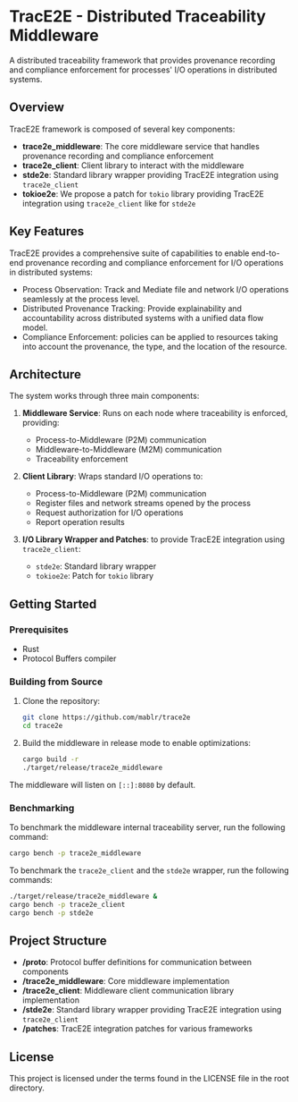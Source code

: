 # TracE2E - Distributed Traceability Middleware

A distributed traceability framework that provides provenance recording and compliance enforcement for processes' I/O operations in distributed systems.

## Overview

TracE2E framework is composed of several key components:

- **trace2e_middleware**: The core middleware service that handles provenance recording and compliance enforcement
- **trace2e_client**: Client library to interact with the middleware
- **stde2e**: Standard library wrapper providing TracE2E integration using `trace2e_client`
- **tokioe2e**: We propose a patch for `tokio` library providing TracE2E integration using `trace2e_client` like for `stde2e`


## Key Features

TracE2E provides a comprehensive suite of capabilities to enable end-to-end provenance recording and compliance enforcement for I/O operations in distributed systems:

- Process Observation: Track and Mediate file and network I/O operations seamlessly at the process level.
- Distributed Provenance Tracking: Provide explainability and accountability across distributed systems with a unified data flow model.
- Compliance Enforcement: policies can be applied to resources taking into account the provenance, the type, and the location of the resource.

## Architecture

The system works through three main components:

1. **Middleware Service**: Runs on each node where traceability is enforced, providing:
   - Process-to-Middleware (P2M) communication
   - Middleware-to-Middleware (M2M) communication
   - Traceability enforcement

2. **Client Library**: Wraps standard I/O operations to:
   - Process-to-Middleware (P2M) communication
   - Register files and network streams opened by the process
   - Request authorization for I/O operations
   - Report operation results

3. **I/O Library Wrapper and Patches**: to provide TracE2E integration using `trace2e_client`:
   - `stde2e`: Standard library wrapper
   - `tokioe2e`: Patch for `tokio` library

## Getting Started

### Prerequisites

- Rust
- Protocol Buffers compiler

### Building from Source

1. Clone the repository:
   ```bash
   git clone https://github.com/mablr/trace2e
   cd trace2e
   ```

2. Build the middleware in release mode to enable optimizations:
   ```bash
   cargo build -r
   ./target/release/trace2e_middleware
   ```
The middleware will listen on `[::]:8080` by default.

### Benchmarking

To benchmark the middleware internal traceability server, run the following command:
```bash
cargo bench -p trace2e_middleware
```

To benchmark the `trace2e_client` and the `stde2e` wrapper, run the following commands:
```bash
./target/release/trace2e_middleware &
cargo bench -p trace2e_client
cargo bench -p stde2e
```
## Project Structure

- **/proto**: Protocol buffer definitions for communication between components
- **/trace2e_middleware**: Core middleware implementation
- **/trace2e_client**: Middleware client communication library implementation
- **/stde2e**: Standard library wrapper providing TracE2E integration using `trace2e_client`
- **/patches**: TracE2E integration patches for various frameworks


## License

This project is licensed under the terms found in the LICENSE file in the root directory.
